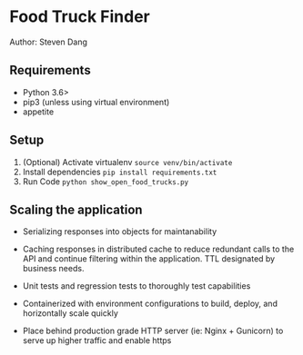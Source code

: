 # Food Truck Finder

Author: Steven Dang

## Requirements

- Python 3.6>
- pip3 (unless using virtual environment)
- appetite

## Setup

1. (Optional) Activate virtualenv `source venv/bin/activate`
2. Install dependencies `pip install requirements.txt`
3. Run Code `python show_open_food_trucks.py`

## Scaling the application

- Serializing responses into objects for maintanability

- Caching responses in distributed cache to reduce redundant calls to the API and continue filtering within the application. TTL designated by business needs.

- Unit tests and regression tests to thoroughly test capabilities

- Containerized with environment configurations to build, deploy, and horizontally scale quickly

- Place behind production grade HTTP server (ie: Nginx + Gunicorn) to serve up higher traffic and enable https

